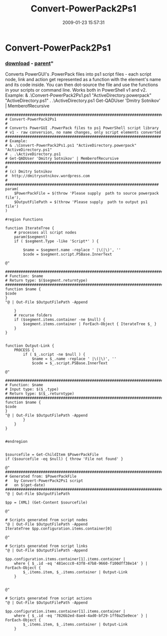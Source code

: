 ﻿---
pid:            822
parent:         818
children:       
poster:         Dmitry Sotnikov
title:          Convert-PowerPack2Ps1
date:           2009-01-23 15:57:31
format:         posh
---

# Convert-PowerPack2Ps1

### [download](822.ps1) - [parent](818.md)"

Converts PowerGUI's .PowerPack files into ps1 script files - each script node, link and action get represented as a function with the element's name and its code inside. You can then dot-source the file and use the functions in your scripts or command line. Works both in PowerShell v1 and v2.
Example:
& .\Convert-PowerPack2Ps1.ps1 "ActiveDirectory.powerpack" "ActiveDirectory.ps1"
. .\ActiveDirectory.ps1
Get-QADUser 'Dmitry Sotnikov' | MemberofRecursive

```posh
#######################################################################
# Convert-PowerPack2Ps1
# 
# Converts PowerGUI .PowerPack files to ps1 PowerShell script library
# v1 - raw conversion, no name changes, only script elements converted
######################################################################
# Example:
# & .\Convert-PowerPack2Ps1.ps1 "ActiveDirectory.powerpack" "ActiveDirectory.ps1"
# . .\ActiveDirectory.ps1
# Get-QADUser 'Dmitry Sotnikov' | MemberofRecursive
######################################################################
#
# (c) Dmitry Sotnikov
#  http://dmitrysotnikov.wordpress.com
#
#####################################################################
param(
	$PowerPackFile = $(throw 'Please supply  path to source powerpack file'),
	$OutputFilePath = $(throw 'Please supply  path to output ps1 file')
)

#region Functions

function IterateTree {
	# processes all script nodes
	param($segment)
	if ( $segment.Type -like 'Script*' ) {
		
		$name = $segment.name -replace ' |\(|\)', ''
		$code = $segment.script.PSBase.InnerText
		
@"

########################################################################
# Function: $name
# Return type: $($segment.returntype)
########################################################################
function $name {
$code
}
"@ | Out-File $OutputFilePath -Append		
		
	}
	# recurse folders
	if ($segment.items.container -ne $null) {
		$segment.items.container | ForEach-Object { IterateTree $_ }
	}
}


function Output-Link {
	PROCESS {
		if ( $_.script -ne $null ) { 
			$name = $_.name -replace ' |\(|\)', ''
			$code = $_.script.PSBase.InnerText

@"

########################################################################
# Function: $name
# Input type: $($_.type)
# Return type: $($_.returntype)
########################################################################
function $name {
$code
}
"@ | Out-File $OutputFilePath -Append		
		}
	}
}


#endregion


$sourcefile = Get-ChildItem $PowerPackFile
if ($sourcefile -eq $null) { throw 'File not found' }
	
@"
########################################################################
# Generated from: $PowerPackFile
#   by Convert-PowerPack2Ps1 script
#   on $(get-date)
########################################################################
"@ | Out-File $OutputFilePath

$pp = [XML] (Get-Content $sourcefile)

@"

# Scripts generated from script nodes
"@ | Out-File $OutputFilePath -Append
IterateTree $pp.configuration.items.container[0]

@"

# Scripts generated from script links
"@ | Out-File $OutputFilePath -Append

$pp.configuration.items.container[1].items.container | 
	where { $_.id -eq '481eccc0-43f8-47b8-9660-f100dff38e14' } | ForEach-Object {
		$_.items.item, $_.items.container | Output-Link
	}


@"

# Scripts generated from script actions
"@ | Out-File $OutputFilePath -Append

$pp.configuration.items.container[1].items.container | 
	where { $_.id -eq '7826b2ed-8ae4-4ad0-bf29-1ff0a25e0ece' } | ForEach-Object {
		$_.items.item, $_.items.container | Output-Link
	}
```

